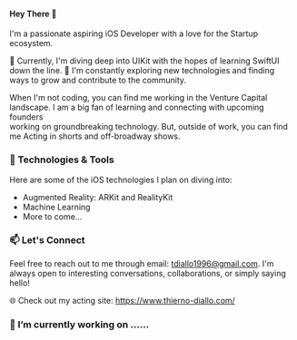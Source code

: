 #### Hey There 👋

I'm a passionate aspiring iOS Developer with a love for the Startup ecosystem. 

🌱 Currently, I'm diving deep into UIKit with the hopes of learning SwiftUI down the line. 
🚀 I'm constantly exploring new technologies and finding ways to grow and contribute to the community.

When I'm not coding, you can find me working in the Venture Capital landscape. I am a big fan of learning and connecting with upcoming founders  
working on groundbreaking technology. But, outside of work, you can find me Acting in shorts and off-broadway shows. 

### 🔧 Technologies & Tools
Here are some of the iOS technologies I plan on diving into:

- Augmented Reality: ARKit and RealityKit
- Machine Learning
- More to come...

### 📫 Let's Connect
Feel free to reach out to me through email: tdiallo1996@gmail.com. I'm always open to interesting conversations, collaborations, or simply saying hello!

🌐 Check out my acting site: https://www.thierno-diallo.com/

### 🔭 I’m currently working on ......

